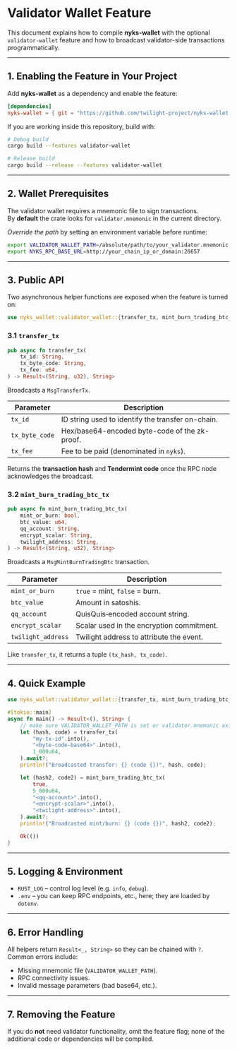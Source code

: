 # Validator Wallet Feature

This document explains how to compile **nyks-wallet** with the optional `validator-wallet` feature and how to broadcast validator-side transactions programmatically.

---

## 1. Enabling the Feature in Your Project

Add **nyks-wallet** as a dependency and enable the feature:

```toml
[dependencies]
nyks-wallet = { git = "https://github.com/twilight-project/nyks-wallet.git", default-features = false, features = ["validator-wallet"] }
```

If you are working inside this repository, build with:

```bash
# Debug build
cargo build --features validator-wallet

# Release build
cargo build --release --features validator-wallet
```

---

## 2. Wallet Prerequisites

The validator wallet requires a mnemonic file to sign transactions.  
By **default** the crate looks for `validator.mnemonic` in the current directory.

_Override the path_ by setting an environment variable before runtime:

```bash
export VALIDATOR_WALLET_PATH=/absolute/path/to/your_validator.mnemonic
export NYKS_RPC_BASE_URL=http://your_chain_ip_or_domain:26657
```

---

## 3. Public API

Two asynchronous helper functions are exposed when the feature is turned on:

```rust
use nyks_wallet::validator_wallet::{transfer_tx, mint_burn_trading_btc_tx};
```

### 3.1 `transfer_tx`

```rust
pub async fn transfer_tx(
    tx_id: String,
    tx_byte_code: String,
    tx_fee: u64,
) -> Result<(String, u32), String>
```

Broadcasts a `MsgTransferTx`.

| Parameter      | Description                                       |
| -------------- | ------------------------------------------------- |
| `tx_id`        | ID string used to identify the transfer on-chain. |
| `tx_byte_code` | Hex/base64-encoded byte-code of the zk-proof.     |
| `tx_fee`       | Fee to be paid (denominated in `nyks`).           |

Returns the **transaction hash** and **Tendermint code** once the RPC node acknowledges the broadcast.

### 3.2 `mint_burn_trading_btc_tx`

```rust
pub async fn mint_burn_trading_btc_tx(
    mint_or_burn: bool,
    btc_value: u64,
    qq_account: String,
    encrypt_scalar: String,
    twilight_address: String,
) -> Result<(String, u32), String>
```

Broadcasts a `MsgMintBurnTradingBtc` transaction.

| Parameter          | Description                               |
| ------------------ | ----------------------------------------- |
| `mint_or_burn`     | `true` = mint, `false` = burn.            |
| `btc_value`        | Amount in satoshis.                       |
| `qq_account`       | QuisQuis‐encoded account string.          |
| `encrypt_scalar`   | Scalar used in the encryption commitment. |
| `twilight_address` | Twilight address to attribute the event.  |

Like `transfer_tx`, it returns a tuple `(tx_hash, tx_code)`.

---

## 4. Quick Example

```rust
use nyks_wallet::validator_wallet::{transfer_tx, mint_burn_trading_btc_tx};

#[tokio::main]
async fn main() -> Result<(), String> {
    // make sure VALIDATOR_WALLET_PATH is set or validator.mnemonic exists
    let (hash, code) = transfer_tx(
        "my-tx-id".into(),
        "<byte-code-base64>".into(),
        1_000u64,
    ).await?;
    println!("Broadcasted transfer: {} (code {})", hash, code);

    let (hash2, code2) = mint_burn_trading_btc_tx(
        true,
        5_000u64,
        "<qq-account>".into(),
        "<encrypt-scalar>".into(),
        "<twilight-address>".into(),
    ).await?;
    println!("Broadcasted mint/burn: {} (code {})", hash2, code2);

    Ok(())
}
```

---

## 5. Logging & Environment

- `RUST_LOG` – control log level (e.g. `info`, `debug`).
- `.env` – you can keep RPC endpoints, etc., here; they are loaded by `dotenv`.

---

## 6. Error Handling

All helpers return `Result<_, String>` so they can be chained with `?`.  
Common errors include:

- Missing mnemonic file (`VALIDATOR_WALLET_PATH`).
- RPC connectivity issues.
- Invalid message parameters (bad base64, etc.).

---

## 7. Removing the Feature

If you do **not** need validator functionality, omit the feature flag;
none of the additional code or dependencies will be compiled.
